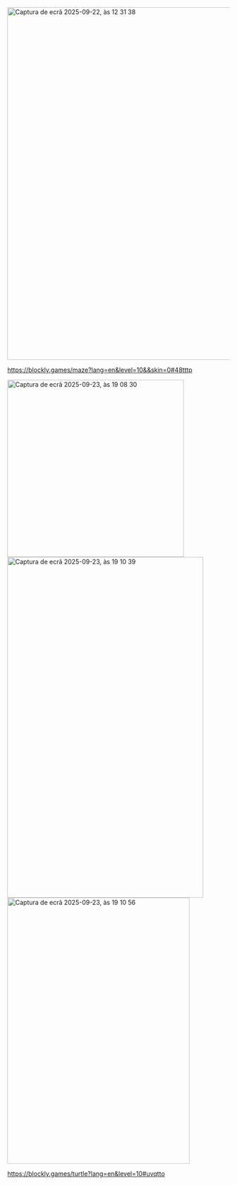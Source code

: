 
<img width="1487" height="798" alt="Captura de ecrã 2025-09-22, às 12 31 38" src="https://github.com/user-attachments/assets/3db7da02-971b-4382-af9b-f9e6de0cb4fe" />

https://blockly.games/maze?lang=en&level=10&&skin=0#48tttp 

<img width="400" height="401" alt="Captura de ecrã 2025-09-23, às 19 08 30" src="https://github.com/user-attachments/assets/f2d65eae-67e7-48cf-b9b3-06f00c5023db" />


<img width="444" height="771" alt="Captura de ecrã 2025-09-23, às 19 10 39" src="https://github.com/user-attachments/assets/47dec23c-694f-4022-bc3c-4dc4b75394be" />
<img width="413" height="602" alt="Captura de ecrã 2025-09-23, às 19 10 56" src="https://github.com/user-attachments/assets/af90d126-de52-41d3-b657-0b3348fca048" />

https://blockly.games/turtle?lang=en&level=10#uvqtto
